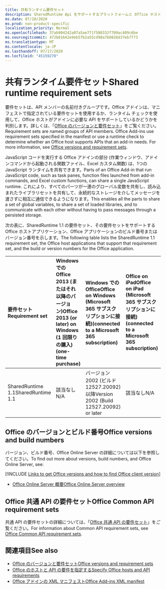 ```yaml
---
title: 共有ランタイム要件セット
description: SharedRuntime Api をサポートするプラットフォームと Office ホストを指定します。
ms.date: 07/10/2020
ms.prod: non-product-specific
localization_priority: Normal
ms.openlocfilehash: 37ab904242a07a5ae7f1f580332f709ac409c6be
ms.sourcegitcommit: 472b81642e9eb5fb2a55cd98a7b0826d37eb7f73
ms.translationtype: MT
ms.contentlocale: ja-JP
ms.lasthandoff: 07/17/2020
ms.locfileid: "45159270"
---
```

# <a name="shared-runtime-requirement-sets"></a><span data-ttu-id="085b7-103">共有ランタイム要件セット</span><span class="sxs-lookup"><span data-stu-id="085b7-103">Shared runtime requirement sets</span></span>

<span data-ttu-id="085b7-p101">要件セットは、API メンバーの名前付きグループです。Office アドインは、マニフェストで指定されている要件セットを使用するか、ランタイム チェックを使用して、Office ホストがアドインに必要な API をサポートしているかどうかを判別します。詳しくは、「[Office のバージョンと要件セット](../../develop/office-versions-and-requirement-sets.md)」をご覧ください。</span><span class="sxs-lookup"><span data-stu-id="085b7-p101">Requirement sets are named groups of API members. Office Add-ins use requirement sets specified in the manifest or use a runtime check to determine whether an Office host supports APIs that an add-in needs. For more information, see [Office versions and requirement sets](../../develop/office-versions-and-requirement-sets.md).</span></span>

<span data-ttu-id="085b7-107">JavaScript コードを実行する Office アドインの部分 (作業ウィンドウ、アドインコマンドから起動される関数ファイル、Excel カスタム関数) は、1つの JavaScript ランタイムを共有できます。</span><span class="sxs-lookup"><span data-stu-id="085b7-107">Parts of an Office Add-in that run JavaScript code, such as task panes, function files launched from add-in commands, and Excel custom functions, can share a single JavaScript runtime.</span></span> <span data-ttu-id="085b7-108">これにより、すべてのパーツが一連のグローバル変数を共有し、読み込まれたライブラリセットを共有して、永続的なストレージを介してメッセージを渡さずに相互に通信できるようになります。</span><span class="sxs-lookup"><span data-stu-id="085b7-108">This enables all the parts to share a set of global variables, to share a set of loaded libraries, and to communicate with each other without having to pass messages through a persisted storage.</span></span>

<span data-ttu-id="085b7-109">次の表に、SharedRuntime 1.1 の要件セット、その要件セットをサポートする Office ホストアプリケーション、Office アプリケーションのビルド番号またはバージョン番号を示します。</span><span class="sxs-lookup"><span data-stu-id="085b7-109">The following table lists the SharedRuntime 1.1 requirement set, the Office host applications that support that requirement set, and the build or version numbers for the Office application.</span></span>

|  <span data-ttu-id="085b7-110">要件セット</span><span class="sxs-lookup"><span data-stu-id="085b7-110">Requirement set</span></span>  |  <span data-ttu-id="085b7-111">Windows での Office 2013 (またはそれ以降のバージョン)</span><span class="sxs-lookup"><span data-stu-id="085b7-111">Office 2013 (or later) on Windows</span></span><br><span data-ttu-id="085b7-112">(1 回限りの購入)</span><span class="sxs-lookup"><span data-stu-id="085b7-112">(one-time purchase)</span></span> | <span data-ttu-id="085b7-113">Windows での Office</span><span class="sxs-lookup"><span data-stu-id="085b7-113">Office on Windows</span></span><br><span data-ttu-id="085b7-114">(Microsoft 365 サブスクリプションに接続)</span><span class="sxs-lookup"><span data-stu-id="085b7-114">(connected to a Microsoft 365 subscription)</span></span>   |  <span data-ttu-id="085b7-115">Office on iPad</span><span class="sxs-lookup"><span data-stu-id="085b7-115">Office on iPad</span></span><br><span data-ttu-id="085b7-116">(Microsoft 365 サブスクリプションに接続)</span><span class="sxs-lookup"><span data-stu-id="085b7-116">(connected to a Microsoft 365 subscription)</span></span>  |  <span data-ttu-id="085b7-117">Office on Mac</span><span class="sxs-lookup"><span data-stu-id="085b7-117">Office on Mac</span></span><br><span data-ttu-id="085b7-118">(Microsoft 365 サブスクリプションに接続)</span><span class="sxs-lookup"><span data-stu-id="085b7-118">(connected to a Microsoft 365 subscription)</span></span>  | <span data-ttu-id="085b7-119">Office on the web</span><span class="sxs-lookup"><span data-stu-id="085b7-119">Office on the web</span></span>  | <span data-ttu-id="085b7-120">Office Online Server</span><span class="sxs-lookup"><span data-stu-id="085b7-120">Office Online Server</span></span> |
|:-----|:-----|:-----|:-----|:-----|:-----|:-----|
| <span data-ttu-id="085b7-121">SharedRuntime 1.1</span><span class="sxs-lookup"><span data-stu-id="085b7-121">SharedRuntime 1.1</span></span>  | <span data-ttu-id="085b7-122">該当なし</span><span class="sxs-lookup"><span data-stu-id="085b7-122">N/A</span></span> | <span data-ttu-id="085b7-123">バージョン 2002 (ビルド 12527.20092) 以降</span><span class="sxs-lookup"><span data-stu-id="085b7-123">Version 2002 (Build 12527.20092) or later</span></span> | <span data-ttu-id="085b7-124">該当なし</span><span class="sxs-lookup"><span data-stu-id="085b7-124">N/A</span></span> | <span data-ttu-id="085b7-125">16.35 以降</span><span class="sxs-lookup"><span data-stu-id="085b7-125">16.35 or later</span></span> | <span data-ttu-id="085b7-126">2020 年 2 月</span><span class="sxs-lookup"><span data-stu-id="085b7-126">February 2020</span></span> | <span data-ttu-id="085b7-127">該当なし</span><span class="sxs-lookup"><span data-stu-id="085b7-127">N/A</span></span> |

## <a name="office-versions-and-build-numbers"></a><span data-ttu-id="085b7-128">Office のバージョンとビルド番号</span><span class="sxs-lookup"><span data-stu-id="085b7-128">Office versions and build numbers</span></span>

<span data-ttu-id="085b7-129">バージョン、ビルド番号、Office Online Server の詳細については以下を参照してください。</span><span class="sxs-lookup"><span data-stu-id="085b7-129">To find out more about versions, build numbers, and Office Online Server, see:</span></span>

[!INCLUDE [Links to get Office versions and how to find Office client version](../../includes/links-get-office-versions-builds.md)]
- [<span data-ttu-id="085b7-130">Office Online Server 概要</span><span class="sxs-lookup"><span data-stu-id="085b7-130">Office Online Server overview</span></span>](/officeonlineserver/office-online-server-overview)

## <a name="office-common-api-requirement-sets"></a><span data-ttu-id="085b7-131">Office 共通 API の要件セット</span><span class="sxs-lookup"><span data-stu-id="085b7-131">Office Common API requirement sets</span></span>

<span data-ttu-id="085b7-132">共通 API の要件セットの詳細については、「[Office 共通 API の要件セット](office-add-in-requirement-sets.md)」をご覧ください。</span><span class="sxs-lookup"><span data-stu-id="085b7-132">For information about Common API requirement sets, see [Office Common API requirement sets](office-add-in-requirement-sets.md).</span></span>

## <a name="see-also"></a><span data-ttu-id="085b7-133">関連項目</span><span class="sxs-lookup"><span data-stu-id="085b7-133">See also</span></span>

- [<span data-ttu-id="085b7-134">Office のバージョンと要件セット</span><span class="sxs-lookup"><span data-stu-id="085b7-134">Office versions and requirement sets</span></span>](../../develop/office-versions-and-requirement-sets.md)
- [<span data-ttu-id="085b7-135">Office のホストと API の要件を指定する</span><span class="sxs-lookup"><span data-stu-id="085b7-135">Specify Office hosts and API requirements</span></span>](../../develop/specify-office-hosts-and-api-requirements.md)
- [<span data-ttu-id="085b7-136">Office アドインの XML マニフェスト</span><span class="sxs-lookup"><span data-stu-id="085b7-136">Office Add-ins XML manifest</span></span>](../../develop/add-in-manifests.md)
